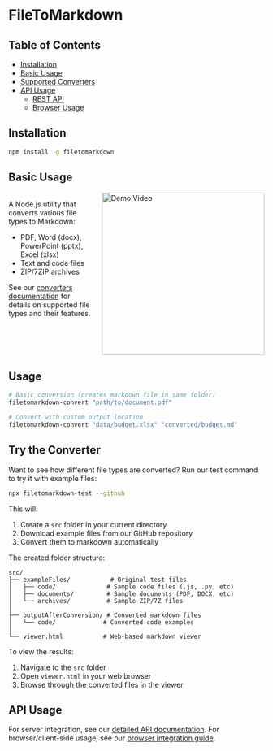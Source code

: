 # FileToMarkdown

## Table of Contents
- [Installation](#installation)
- [Basic Usage](#basic-usage)
- [Supported Converters](docs/CONVERTERS.md)
- [API Usage](#api-usage)
  - [REST API](docs/API.md#endpoints)
  - [Browser Usage](docs/BROWSER.md#filetomarkdown-browser-usage)

## Installation

```bash
npm install -g filetomarkdown
```

## Basic Usage

<div style="display: flex; align-items: flex-start; gap: 20px;">
<div>

A Node.js utility that converts various file types to Markdown:
- PDF, Word (docx), PowerPoint (pptx), Excel (xlsx)
- Text and code files
- ZIP/7ZIP archives

See our [converters documentation](docs/CONVERTERS.md) for details on supported file types and their features.

</div>
<div>
<a href="https://youtu.be/UkGT3DDPTGI">
<img src="https://img.youtube.com/vi/UkGT3DDPTGI/mqdefault.jpg" width="320" alt="Demo Video" />
</a>
</div>
</div>

## Usage

```bash
# Basic conversion (creates markdown file in same folder)
filetomarkdown-convert "path/to/document.pdf"

# Convert with custom output location
filetomarkdown-convert "data/budget.xlsx" "converted/budget.md"
```

## Try the Converter

Want to see how different file types are converted? Run our test command to try it with example files:

```bash
npx filetomarkdown-test --github
```

This will:
1. Create a `src` folder in your current directory
2. Download example files from our GitHub repository
3. Convert them to markdown automatically

The created folder structure:
```
src/
├── exampleFiles/           # Original test files
│   ├── code/              # Sample code files (.js, .py, etc)
│   ├── documents/         # Sample documents (PDF, DOCX, etc)
│   └── archives/          # Sample ZIP/7Z files
│
├── outputAfterConversion/ # Converted markdown files
│   └── code/             # Converted code examples
│
└── viewer.html           # Web-based markdown viewer
```

To view the results:
1. Navigate to the `src` folder
2. Open `viewer.html` in your web browser
3. Browse through the converted files in the viewer

## API Usage
For server integration, see our [detailed API documentation](docs/API.md).
For browser/client-side usage, see our [browser integration guide](docs/BROWSER.md).